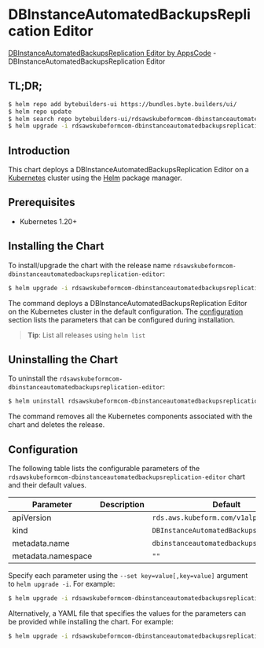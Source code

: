 # DBInstanceAutomatedBackupsReplication Editor

[DBInstanceAutomatedBackupsReplication Editor by AppsCode](https://byte.builders) - DBInstanceAutomatedBackupsReplication Editor

## TL;DR;

```bash
$ helm repo add bytebuilders-ui https://bundles.byte.builders/ui/
$ helm repo update
$ helm search repo bytebuilders-ui/rdsawskubeformcom-dbinstanceautomatedbackupsreplication-editor --version=v0.4.18
$ helm upgrade -i rdsawskubeformcom-dbinstanceautomatedbackupsreplication-editor bytebuilders-ui/rdsawskubeformcom-dbinstanceautomatedbackupsreplication-editor -n default --create-namespace --version=v0.4.18
```

## Introduction

This chart deploys a DBInstanceAutomatedBackupsReplication Editor on a [Kubernetes](http://kubernetes.io) cluster using the [Helm](https://helm.sh) package manager.

## Prerequisites

- Kubernetes 1.20+

## Installing the Chart

To install/upgrade the chart with the release name `rdsawskubeformcom-dbinstanceautomatedbackupsreplication-editor`:

```bash
$ helm upgrade -i rdsawskubeformcom-dbinstanceautomatedbackupsreplication-editor bytebuilders-ui/rdsawskubeformcom-dbinstanceautomatedbackupsreplication-editor -n default --create-namespace --version=v0.4.18
```

The command deploys a DBInstanceAutomatedBackupsReplication Editor on the Kubernetes cluster in the default configuration. The [configuration](#configuration) section lists the parameters that can be configured during installation.

> **Tip**: List all releases using `helm list`

## Uninstalling the Chart

To uninstall the `rdsawskubeformcom-dbinstanceautomatedbackupsreplication-editor`:

```bash
$ helm uninstall rdsawskubeformcom-dbinstanceautomatedbackupsreplication-editor -n default
```

The command removes all the Kubernetes components associated with the chart and deletes the release.

## Configuration

The following table lists the configurable parameters of the `rdsawskubeformcom-dbinstanceautomatedbackupsreplication-editor` chart and their default values.

|     Parameter      | Description |                      Default                       |
|--------------------|-------------|----------------------------------------------------|
| apiVersion         |             | <code>rds.aws.kubeform.com/v1alpha1</code>         |
| kind               |             | <code>DBInstanceAutomatedBackupsReplication</code> |
| metadata.name      |             | <code>dbinstanceautomatedbackupsreplication</code> |
| metadata.namespace |             | <code>""</code>                                    |


Specify each parameter using the `--set key=value[,key=value]` argument to `helm upgrade -i`. For example:

```bash
$ helm upgrade -i rdsawskubeformcom-dbinstanceautomatedbackupsreplication-editor bytebuilders-ui/rdsawskubeformcom-dbinstanceautomatedbackupsreplication-editor -n default --create-namespace --version=v0.4.18 --set apiVersion=rds.aws.kubeform.com/v1alpha1
```

Alternatively, a YAML file that specifies the values for the parameters can be provided while
installing the chart. For example:

```bash
$ helm upgrade -i rdsawskubeformcom-dbinstanceautomatedbackupsreplication-editor bytebuilders-ui/rdsawskubeformcom-dbinstanceautomatedbackupsreplication-editor -n default --create-namespace --version=v0.4.18 --values values.yaml
```
